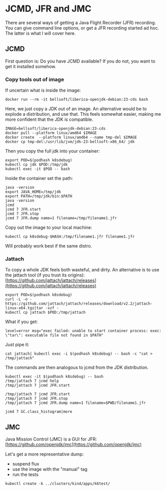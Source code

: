 # JCMD, JFR and JMC

There are several ways of getting a Java Flight Recorder (JFR) recording. You
can give command line options, or get a JFR recording started ad hoc. The 
latter is what I will cover here.

## JCMD

First question is: Do you have JCMD available? If you do not, you want to
get it installed somehow.

### Copy tools out of image

If uncertain what is inside the image:
```
docker run --rm -it bellsoft/liberica-openjdk-debian:23-cds bash
```

Here, we just copy a JDK out of an image. An alternative would be to explode a
distribution, and use that. This feels somewhat easier, making me more confident
that the JDK is compatible.
```shell
IMAGE=bellsoft/liberica-openjdk-debian:23-cds
docker pull --platform linux/amd64 $IMAGE
docker create  --platform linux/amd64 --name tmp-del $IMAGE
docker cp tmp-del:/usr/lib/jvm/jdk-23-bellsoft-x86_64/ jdk
```

Then you copy the full jdk into your container:

```shell
export POD=$(podhash k8sdebug)
kubectl cp jdk $POD:/tmp/jdk
kubectl exec -it $POD -- bash
```

Inside the container set the path:
```
java -version
export JAVA_HOME=/tmp/jdk
export PATH=/tmp/jdk/bin:$PATH
java -version
jcmd
jcmd 7 JFR.start
jcmd 7 JFR.stop
jcmd 7 JFR.dump name=1 filename=/tmp/filename1.jfr
```

Copy out the image to your local machine:
```
kubectl cp k8sdebug-$HASH:/tmp/filename1.jfr filename1.jfr
```

Will probably work best if the same distro.

### Jattach

To copy a whole JDK feels both wasteful, and dirty. An alternative is to use
the jattach tool (if you trust its origins):
[https://github.com/jattach/jattach/releases](https://github.com/jattach/jattach/releases)

```shell
export POD=$(podhash k8sdebug)
curl -L -o - https://github.com/jattach/jattach/releases/download/v2.2/jattach-linux-x64.tgz|tar -xzf -
kubectl cp jattach $POD:/tmp/jattach
```

What if you get:

```
level=error msg="exec failed: unable to start container process: exec: \"tar\": executable file not found in $PATH"
```
Just pipe it:
```
cat jattach| kubectl exec -i $(podhash k8sdebug) -- bash -c "cat > /tmp/jattach" 
```

The commands are then analogous to jcmd from the JDK distribution.

```
kubectl exec -it $(podhash k8sdebug) -- bash
/tmp/jattach 7 jcmd help
/tmp/jattach 7 jcmd JFR.start
```

```
/tmp/jattach 7 jcmd JFR.start
/tmp/jattach 7 jcmd JFR.stop
/tmp/jattach 7 jcmd JFR.dump name=1 filename=$PWD/filename1.jfr

jcmd 7 GC.class_histogram|more
```

## JMC

Java Mission Control (JMC) is a GUI for JFR:
[https://github.com/openjdk/jmc](https://github.com/openjdk/jmc)

Let's get a more representative dump:

- suspend flux
- use the image with the "manual" tag
- run the tests

```shell
kubectl create -k ../clusters/kind/apps/k6test/
```